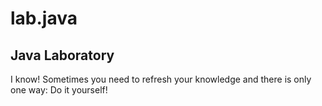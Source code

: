 # lab.java
## Java Laboratory

I know! Sometimes you need to refresh your knowledge and there is only one way: Do it yourself!
